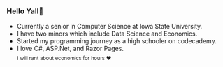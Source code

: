### Hello Yall👋

* Currently a senior in Computer Science at Iowa State University.</br>
* I have two minors which include Data Science and Economics.</br>
* Started my programming journey as a high schooler on codecademy.</br>
* I love C#, ASP.Net, and Razor Pages.</br>
<sub>I will rant about economics for hours :heart:</sub>
